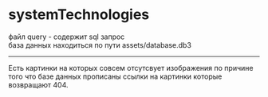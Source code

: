 # systemTechnologies

файл query - содержит sql запрос  
база данных находиться по пути assets/database.db3

---
Есть картинки на которых совсем отсутсвует изображения по причине
того что базе данных прописаны ссылки на картинки которые возвращают 404.
